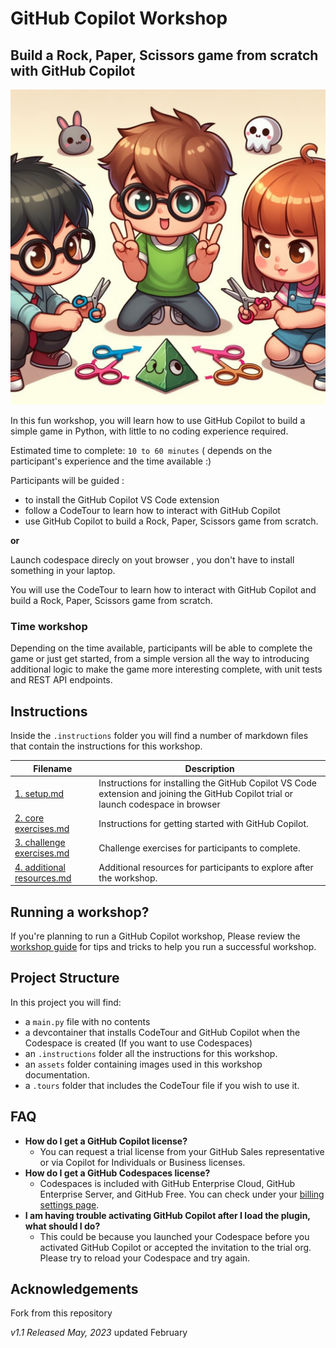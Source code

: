 # GitHub Copilot Workshop

## Build a Rock, Paper, Scissors game from scratch with GitHub Copilot

![Rock Paper Scissors image](./assets/game.jpeg)

In this fun workshop, you will learn how to use GitHub Copilot to build a simple game in Python, with little to no coding experience required.

Estimated time to complete: `10 to 60 minutes` ( depends on the participant's experience and the time available :)

Participants will be guided :
- to install the GitHub Copilot VS Code extension
- follow a CodeTour to learn how to interact with GitHub Copilot
- use GitHub Copilot to build a Rock, Paper, Scissors game from scratch. 

__or__ 

Launch codespace direcly on yout browser , you don't have to install something in your laptop.


You will use the CodeTour to learn how to interact with GitHub Copilot and build a Rock, Paper, Scissors game from scratch.

### Time workshop
Depending on the time available, participants will be able to complete the game or just get started, 
from a simple version all the way to introducing additional logic to make the game more interesting complete, with unit tests and REST API endpoints.



## Instructions 

Inside the `.instructions` folder you will find a number of markdown files that contain the instructions for this workshop.

Filename | Description
--- | ---
[1. setup.md](</.instructions/1. setup.md>) | Instructions for installing the GitHub Copilot VS Code extension and joining the GitHub Copilot trial or launch codespace in browser
[2. core exercises.md](</.instructions/2. core exercises.md>) | Instructions for getting started with GitHub Copilot.
[3. challenge exercises.md](</.instructions/3. challenge exercises.md>) | Challenge exercises for participants to complete.
[4. additional resources.md](</.instructions/4. additional resources.md>) | Additional resources for participants to explore after the workshop.


## Running a workshop?

If you're planning to run a GitHub Copilot workshop, 
Please review the [workshop guide](</.instructions/workshop organisers.md>) for tips and tricks to help you run a successful workshop. 


## Project Structure

In this project you will find: 

* a `main.py` file with no contents
* a devcontainer that installs CodeTour and GitHub Copilot when the Codespace is created (If you want to use Codespaces)
* an `.instructions` folder all the instructions for this workshop.
* an `assets` folder containing images used in this workshop documentation.
* a `.tours` folder that includes the CodeTour file if you wish to use it.


## FAQ 

- **How do I get a GitHub Copilot license?**
  - You can request a trial license from your GitHub Sales representative or via Copilot for Individuals or Business licenses.
- **How do I get a GitHub Codespaces license?**
    - Codespaces is included with GitHub Enterprise Cloud, GitHub Enterprise Server, and GitHub Free. You can check under your [billing settings page](https://github.com/settings/billing).
- **I am having trouble activating GitHub Copilot after I load the plugin, what should I do?**
    - This could be because you launched your Codespace before you activated GitHub Copilot or accepted the invitation to the trial org. Please try to reload your Codespace and try again.

## Acknowledgements

Fork from this repository 

_v1.1 Released May, 2023_ updated February
